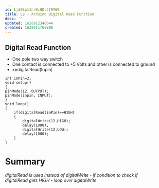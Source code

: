 ```yaml
---
id: Ljd0Ep11nrBiHDcJI9V69
title: L9 - Arduino Digital Read Function
desc: ''
updated: 1628912340644
created: 1628911760808
---
```

## Digital Read Function

* One pole two way switch 
* One contact is connected to +5 Volts and other is connected to ground 
* x=digitalRead(Inpin)

```arduino
int inPin=2;
void setup()
{
pinMode(12, OUTPUT);
pinMode(inpin, INPUT);
}
void loop()
{
    if(digitalRead(inPin)==HIGH)
    {
        digitalWrite(12,HIGH);
        delay(1000);
        digitalWrite(12,LOW);
        delay(1000);
    }
}
```
# Summary 
_digitalRead is used instead of digitalWrite - if condition to check if digitalRead gets HIGH - loop over digitalWrite_